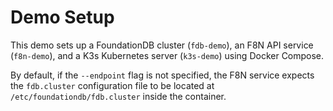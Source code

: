 # Demo Setup

This demo sets up a FoundationDB cluster (`fdb-demo`), an F8N API service (`f8n-demo`), and a K3s Kubernetes server (`k3s-demo`) using Docker Compose.

By default, if the `--endpoint` flag is not specified, the F8N service expects the `fdb.cluster` configuration file to be located at `/etc/foundationdb/fdb.cluster` inside the container.
